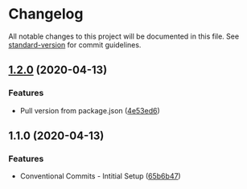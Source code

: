 # Changelog

All notable changes to this project will be documented in this file. See [standard-version](https://github.com/conventional-changelog/standard-version) for commit guidelines.

## [1.2.0](https://github.com/andyfarmerTUISHG/akf-conventional-commits/compare/v1.1.0...v1.2.0) (2020-04-13)


### Features

* Pull version from package.json ([4e53ed6](https://github.com/andyfarmerTUISHG/akf-conventional-commits/commit/4e53ed67a6442aa38bc197b36d9c2b8e987fc268))

## 1.1.0 (2020-04-13)


### Features

* Conventional Commits - Intitial Setup ([65b6b47](https://github.com/andyfarmerTUISHG/akf-conventional-commits/commit/65b6b47eac18cfe88ffe3aa100eeca86c144fd30))
